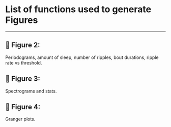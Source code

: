 # List of functions used to generate Figures
------------------

## :file_folder: Figure 2:
Periodograms, amount of sleep, number of ripples, bout durations, ripple rate vs threshold.  

## :file_folder: Figure 3: 
Spectrograms and stats.

## :file_folder: Figure 4: 
Granger plots. 

